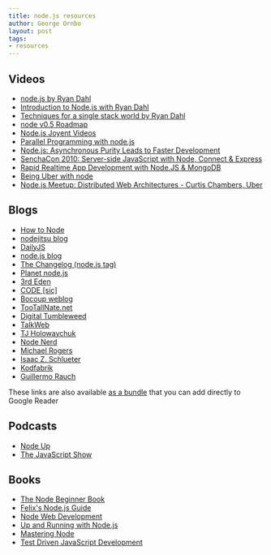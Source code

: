 ```yaml
---
title: node.js resources
author: George Ornbo
layout: post
tags:
- resources
---
```


## Videos

* [node.js by Ryan Dahl][33]
* [Introduction to Node.js with Ryan Dahl][9]
* [Techniques for a single stack world by Ryan Dahl][33]
* [node v0.5 Roadmap][35]
* [Node.js Joyent Videos][38]
* [Parallel Programming with node.js][6]
* [Node.js: Asynchronous Purity Leads to Faster Development][7]
* [SenchaCon 2010: Server-side JavaScript with Node, Connect & Express][8]
* [Rapid Realtime App Development with Node.JS & MongoDB][32]
* [Being Uber with node][36]
* [Node.js Meetup: Distributed Web Architectures - Curtis Chambers, Uber][37]

## Blogs 

* [How to Node][10]
* [nodejitsu blog][11]
* [DailyJS][12]
* [node.js blog][13]
* [The Changelog (node.js tag)][14]
* [Planet node.js][15]
* [3rd Eden][16]
* [CODE \[sic\]][17]
* [Bocoup weblog][18]
* [TooTallNate.net][19]
* [Digital Tumbleweed][20]
* [TalkWeb][21]
* [TJ Holowaychuk][22]
* [Node Nerd][23]
* [Michael Rogers][24]
* [Isaac Z. Schlueter][25]
* [Kodfabrik][26]
* [Guillermo Rauch][27]

These links are also available [as a bundle][28] that you can add directly to Google Reader

## Podcasts

* [Node Up][29]
* [The JavaScript Show][30]

## Books

* [The Node Beginner Book][1]
* [Felix's Node.js Guide][2]
* [Node Web Development][3]
* [Up and Running with Node.js][4]  
* [Mastering Node][5]
* [Test Driven JavaScript Development][31]


[1]: http://nodebeginner.org/
[2]: http://nodeguide.com/
[3]: http://www.packtpub.com/node-javascript-web-development/book
[4]: http://ofps.oreilly.com/titles/9781449398583/
[5]: http://visionmedia.github.com/masteringnode/
[6]: http://www.infoq.com/presentations/Parallel-Programming-with-Nodejs
[7]: http://www.infoq.com/presentations/nodejs
[8]: http://vimeo.com/18077379
[9]: http://www.youtube.com/watch?v=jo_B4LTHi3I
[10]: http://howtonode.org/
[11]: http://blog.nodejitsu.com/
[12]: http://dailyjs.com/
[13]: http://blog.nodejs.org
[14]: http://thechangelog.com/tagged/node.js
[15]: http://www.planetnodejs.com/
[16]: http://blog.3rd-eden.com/
[17]: http://marcorogers.com/blog/
[18]: http://weblog.bocoup.com/
[19]: https://tootallnate.net/
[20]: http://digitaltumbleweed.com/
[21]: http://talkweb.eu/
[22]: http://tjholowaychuk.com/
[23]: http://nodenerd.net/
[24]: http://www.mikealrogers.com/
[25]: http://blog.izs.me/
[26]: http://io.kodfabrik.com/
[27]: http://devthought.com/
[28]: http://www.google.co.uk/reader/bundle/user%2F09921663692746895687%2Fbundle%2Fnodejs%20Reading%20List
[29]: http://nodeup.com/
[30]: http://javascriptshow.com/
[31]: http://tddjs.com/
[32]: http://www.10gen.com/presentation/mongosf2011/nodejs
[33]: http://jsconf.eu/2009/video_nodejs_by_ryan_dahl.html
[34]: http://jsconf.eu/2010/speaker/techniques_for_a_single_stack.html
[35]: http://ontwik.com/nodejs/nodeconf-2011-ryan-dahl/
[36]: http://blip.tv/jsconf/nodeconf-2011-curtis-chambers-5455813
[37]: http://www.joyentcloud.com/resources/videos/node-js-office-hours-curtis-chambers-uber/
[38]: http://www.joyentcloud.com/videocategories/nodejs/

